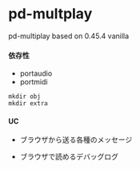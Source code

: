 pd-multplay
===========

pd-multiplay
  based on 0.45.4 vanilla


#### 依存性

- portaudio
- portmidi

```
mkdir obj
mkdir extra

```


#### UC

* ブラウザから送る各種のメッセージ

* ブラウザで読めるデバッグログ